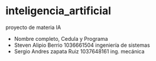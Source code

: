 # inteligencia_artificial
  proyecto de materia IA
 - Nombre completo, Cedula y Programa 
 - Steven Alipio Berrio         1036661504   ingeniería de sistemas
 - Sergio Andres zapata Ruiz    1037648161   ing. mecánica
  
